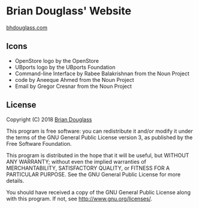 # Brian Douglass' Website

[bhdouglass.com](http://bhdouglass.com/)

## Icons

- OpenStore logo by the OpenStore
- UBports logo by the UBports Foundation
- Command-line Interface by Rabee Balakrishnan from the Noun Project
- code by Aneeque Ahmed from the Noun Project
- Email by Gregor Cresnar from the Noun Project

## License

Copyright (C) 2018 [Brian Douglass](http://bhdouglass.com/)

This program is free software: you can redistribute it and/or modify it under the terms of the GNU General Public License version 3, as published
by the Free Software Foundation.

This program is distributed in the hope that it will be useful, but WITHOUT ANY WARRANTY; without even the implied warranties of MERCHANTABILITY, SATISFACTORY QUALITY, or FITNESS FOR A PARTICULAR PURPOSE.  See the GNU General Public License for more details.

You should have received a copy of the GNU General Public License along with this program.  If not, see <http://www.gnu.org/licenses/>.
